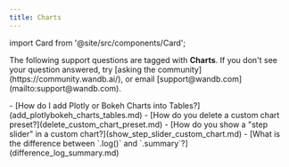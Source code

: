 ```yaml
---
title: Charts 
---
```

import Card from '@site/src/components/Card';

<Card className="card-support-index">
  <p>The following support questions are tagged with <b>Charts</b>. If you don't see 
your question answered, try [asking the community](https://community.wandb.ai/), 
or email [support@wandb.com](mailto:support@wandb.com).</p>
</Card>
- [How do I add Plotly or Bokeh Charts into Tables?](add_plotlybokeh_charts_tables.md)
- [How do you delete a custom chart preset?](delete_custom_chart_preset.md)
- [How do you show a "step slider" in a custom chart?](show_step_slider_custom_chart.md)
- [What is the difference between `.log()` and `.summary`?](difference_log_summary.md)
